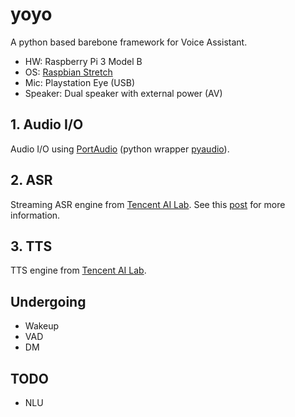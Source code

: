 # yoyo
A python based barebone framework for Voice Assistant.

* HW: Raspberry Pi 3 Model B
* OS: [Raspbian Stretch](https://www.raspberrypi.org/downloads/raspbian/)
* Mic: Playstation Eye (USB)
* Speaker: Dual speaker with external power (AV)


## 1. Audio I/O
Audio I/O using [PortAudio](http://www.portaudio.com/) (python wrapper [pyaudio](http://people.csail.mit.edu/hubert/pyaudio/)).

## 2. ASR
Streaming ASR engine from [Tencent AI Lab](https://ai.qq.com/product/aaiasr.shtml). See this [post](https://blog.csdn.net/JackyTintin/article/details/80003146) for more information.

## 3. TTS
TTS engine from [Tencent AI Lab](http://ai.qq.com/doc/aaitts.shtml).

## Undergoing
* Wakeup
* VAD
* DM

## TODO
* NLU
